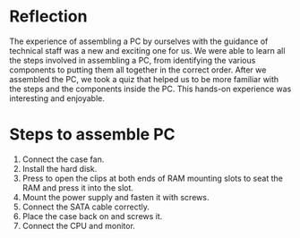 # Reflection

The experience of assembling a PC by ourselves with the guidance of technical staff was a new and exciting one for us. We were able to learn all the steps involved in assembling a PC, from identifying the various components to putting them all together in the correct order. After we assembled the PC, we took a quiz that helped us to be more familiar with the steps and the components inside the PC. This hands-on experience was interesting and enjoyable.


# Steps to assemble PC
1. Connect the case fan.
2. Install the hard disk.
3. Press to open the clips at both ends of RAM mounting slots to seat the RAM and press it into the slot.
4. Mount the power supply and fasten it with screws.
5. Connect the SATA cable correctly.
6. Place the case back on and screws it.
7. Connect the CPU and monitor.
